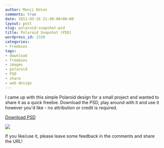 ```yaml
---
author: Monji Dolon
comments: true
date: 2011-03-16 21:49:08+00:00
layout: post
slug: polaroid-snapshot-psd
title: Polaroid Snapshot (PSD)
wordpress_id: 2339
categories:
- Freebies
tags:
- download
- freebies
- images
- polaroid
- PSD
- share
- web design
---
```


I came up with this simple Polaroid design for a small project and wanted to share it as a quick freebie.  Download the PSD, play around with it and use it however you'd like - no attribution or credit is required.



[Download PSD](http://demos.devgrow.com/polaroid.zip)



[![](http://devgrow.s3.amazonaws.com/assets/images/polaroid-big.jpg)](http://demos.devgrow.com/polaroid.zip)

If you like/use it, please leave some feedback in the comments and share the URL!


